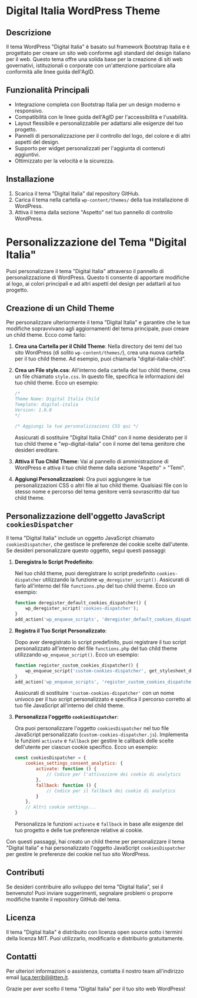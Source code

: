 # Digital Italia WordPress Theme

## Descrizione

Il tema WordPress "Digital Italia" è basato sul framework Bootstrap Italia e è progettato per creare un sito web conforme agli standard del design italiano per il web. Questo tema offre una solida base per la creazione di siti web governativi, istituzionali o corporate con un'attenzione particolare alla conformità alle linee guida dell'AgID.

## Funzionalità Principali

- Integrazione completa con Bootstrap Italia per un design moderno e responsivo.
- Compatibilità con le linee guida dell'AgID per l'accessibilità e l'usabilità.
- Layout flessibile e personalizzabile per adattarsi alle esigenze del tuo progetto.
- Pannelli di personalizzazione per il controllo del logo, del colore e di altri aspetti del design.
- Supporto per widget personalizzati per l'aggiunta di contenuti aggiuntivi.
- Ottimizzato per la velocità e la sicurezza.

## Installazione

1. Scarica il tema "Digital Italia" dal repository GitHub.
2. Carica il tema nella cartella `wp-content/themes/` della tua installazione di WordPress.
3. Attiva il tema dalla sezione "Aspetto" nel tuo pannello di controllo WordPress.

# Personalizzazione del Tema "Digital Italia"

Puoi personalizzare il tema "Digital Italia" attraverso il pannello di personalizzazione di WordPress. Questo ti consente di apportare modifiche al logo, ai colori principali e ad altri aspetti del design per adattarli al tuo progetto.

## Creazione di un Child Theme

Per personalizzare ulteriormente il tema "Digital Italia" e garantire che le tue modifiche sopravvivano agli aggiornamenti del tema principale, puoi creare un child theme. Ecco come farlo:

1. **Crea una Cartella per il Child Theme**: Nella directory dei temi del tuo sito WordPress (di solito `wp-content/themes/`), crea una nuova cartella per il tuo child theme. Ad esempio, puoi chiamarla "digital-italia-child".

2. **Crea un File style.css**: All'interno della cartella del tuo child theme, crea un file chiamato `style.css`. In questo file, specifica le informazioni del tuo child theme. Ecco un esempio:

    ```css
    /*
    Theme Name: Digital Italia Child
    Template: digital-italia
    Version: 1.0.0
    */

    /* Aggiungi le tue personalizzazioni CSS qui */
    ```

   Assicurati di sostituire "Digital Italia Child" con il nome desiderato per il tuo child theme e "wp-digital-italia" con il nome del tema genitore che desideri ereditare.

3. **Attiva il Tuo Child Theme**: Vai al pannello di amministrazione di WordPress e attiva il tuo child theme dalla sezione "Aspetto" > "Temi".

4. **Aggiungi Personalizzazioni**: Ora puoi aggiungere le tue personalizzazioni CSS o altri file al tuo child theme. Qualsiasi file con lo stesso nome e percorso del tema genitore verrà sovrascritto dal tuo child theme.

## Personalizzazione dell'oggetto JavaScript `cookiesDispatcher`

Il tema "Digital Italia" include un oggetto JavaScript chiamato `cookiesDispatcher`, che gestisce le preferenze dei cookie scelte dall'utente. Se desideri personalizzare questo oggetto, segui questi passaggi:

1. **Deregistra lo Script Predefinito**:

   Nel tuo child theme, puoi deregistrare lo script predefinito `cookies-dispatcher` utilizzando la funzione `wp_deregister_script()`. Assicurati di farlo all'interno del file `functions.php` del tuo child theme. Ecco un esempio:

    ```php
    function deregister_default_cookies_dispatcher() {
        wp_deregister_script('cookies-dispatcher');
    }
    add_action('wp_enqueue_scripts', 'deregister_default_cookies_dispatcher', 100);
    ```

2. **Registra il Tuo Script Personalizzato**:

   Dopo aver deregistrato lo script predefinito, puoi registrare il tuo script personalizzato all'interno del file `functions.php` del tuo child theme utilizzando `wp_enqueue_script()`. Ecco un esempio:

    ```php
    function register_custom_cookies_dispatcher() {
        wp_enqueue_script('custom-cookies-dispatcher', get_stylesheet_directory_uri() . '/js/custom-cookies-dispatcher.js', array('jquery'), '1.0.0', true);
    }
    add_action('wp_enqueue_scripts', 'register_custom_cookies_dispatcher');
    ```

   Assicurati di sostituire `'custom-cookies-dispatcher'` con un nome univoco per il tuo script personalizzato e specifica il percorso corretto al tuo file JavaScript all'interno del child theme.

3. **Personalizza l'oggetto `cookiesDispatcher`**:

   Ora puoi personalizzare l'oggetto `cookiesDispatcher` nel tuo file JavaScript personalizzato (`custom-cookies-dispatcher.js`). Implementa le funzioni `activate` e `fallback` per gestire le callback delle scelte dell'utente per ciascun cookie specifico. Ecco un esempio:

    ```javascript
    const cookiesDispatcher = {
        cookies_settings_consent_analytics: {
            activate: function () {
                // Codice per l'attivazione dei cookie di analytics
            },
            fallback: function () {
                // Codice per il fallback dei cookie di analytics
            }
        },
        // Altri cookie settings...
    }
    ```

   Personalizza le funzioni `activate` e `fallback` in base alle esigenze del tuo progetto e delle tue preferenze relative ai cookie.

Con questi passaggi, hai creato un child theme per personalizzare il tema "Digital Italia" e hai personalizzato l'oggetto JavaScript `cookiesDispatcher` per gestire le preferenze dei cookie nel tuo sito WordPress.

## Contributi

Se desideri contribuire allo sviluppo del tema "Digital Italia", sei il benvenuto! Puoi inviare suggerimenti, segnalare problemi o proporre modifiche tramite il repository GitHub del tema.

## Licenza

Il tema "Digital Italia" è distribuito con licenza open source sotto i termini della licenza MIT. Puoi utilizzarlo, modificarlo e distribuirlo gratuitamente.

## Contatti

Per ulteriori informazioni o assistenza, contatta il nostro team all'indirizzo email [luca.terribili@tten.it](mailto:luca.terribili@tten.it).

Grazie per aver scelto il tema "Digital Italia" per il tuo sito web WordPress!
